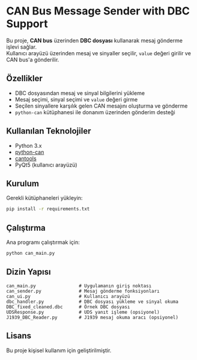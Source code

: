 # CAN Bus Message Sender with DBC Support

Bu proje, **CAN bus** üzerinden **DBC dosyası** kullanarak mesaj gönderme işlevi sağlar.  
Kullanıcı arayüzü üzerinden mesaj ve sinyaller seçilir, `value` değeri girilir ve CAN bus'a gönderilir.

## Özellikler
- DBC dosyasından mesaj ve sinyal bilgilerini yükleme
- Mesaj seçimi, sinyal seçimi ve `value` değeri girme
- Seçilen sinyallere karşılık gelen CAN mesajını oluşturma ve gönderme
- `python-can` kütüphanesi ile donanım üzerinden gönderim desteği

## Kullanılan Teknolojiler
- Python 3.x
- [python-can](https://python-can.readthedocs.io/)
- [cantools](https://cantools.readthedocs.io/)
- PyQt5 (kullanıcı arayüzü)

## Kurulum
Gerekli kütüphaneleri yükleyin:
```bash
pip install -r requirements.txt
```

## Çalıştırma
Ana programı çalıştırmak için:
```bash
python can_main.py
```

## Dizin Yapısı
```
can_main.py                # Uygulamanın giriş noktası
can_sender.py              # Mesaj gönderme fonksiyonları
can_ui.py                  # Kullanıcı arayüzü
dbc_handler.py             # DBC dosyası yükleme ve sinyal okuma
DBC_fixed_cleaned.dbc      # Örnek DBC dosyası
UDSResponse.py             # UDS yanıt işleme (opsiyonel)
J1939_DBC_Reader.py        # J1939 mesaj okuma aracı (opsiyonel)
```

## Lisans
Bu proje kişisel kullanım için geliştirilmiştir.
